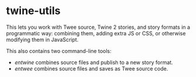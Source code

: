 # twine-utils

This lets you work with Twee source, Twine 2 stories, and story formats in a
programmatic way: combining them, adding extra JS or CSS, or otherwise modifying
them in JavaScript.

This also contains two command-line tools:

  -  _entwine_ combines source files and publish to a new story format.
  - _entwee_ combines source files and saves as Twee source code.
